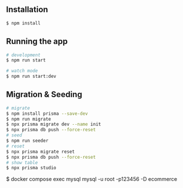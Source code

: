 ## Installation
```bash
$ npm install
```

## Running the app
```bash
# development
$ npm run start

# watch mode
$ npm run start:dev

```

## Migration & Seeding
```bash
# migrate
$ npm install prisma --save-dev
$ npm run migrate
$ npx prisma migrate dev --name init
$ npx prisma db push --force-reset
# seed
$ npm run seeder
# reset
$ npx prisma migrate reset
$ npx prisma db push --force-reset
# show table 
$ npx prisma studio
```
$ docker compose exec mysql mysql -u root -p123456 -D ecommerce